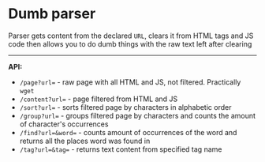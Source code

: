 # **Dumb parser**

Parser gets content from the declared `URL`,
clears it from HTML tags and JS code then 
allows you to do dumb things with the raw 
text left after clearing

---

**API:** <br>
- `/page?url=` - raw page with all HTML and JS, not 
filtered. Practically `wget`
- `/content?url=` - page filtered from HTML and JS
- `/sort?url=` - sorts filtered page by characters 
in alphabetic order
- `/group?url=` - groups filtered page by characters 
and counts the amount of character's occurrences
- `/find?url=&word=` - counts amount of occurrences of the 
word and returns all the places word was found
in
- `/tag?url=&tag=` - returns text content from specified 
tag name